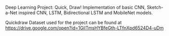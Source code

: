 Deep Learning Project: Quick, Draw!
Implementation of basic CNN, Sketch-a-Net inspired CNN, LSTM, Bidirectional LSTM and MobileNet models.

Quickdraw Dataset used for the project can be found at https://drive.google.com/open?id=1GiITmsHYBfeGth-LTfnXpd6524D4-uDm

